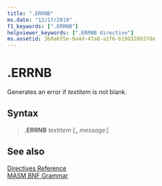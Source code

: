 ```yaml
---
title: ".ERRNB"
ms.date: "12/17/2019"
f1_keywords: [".ERRNB"]
helpviewer_keywords: [".ERRNB directive"]
ms.assetid: 3b9a6f5e-9a4d-47a8-a1f6-b199328937de
---
```

# .ERRNB

Generates an error if *textitem* is not blank.

## Syntax

> **.ERRNB** *textitem* ⟦__,__ *message*⟧

## See also

[Directives Reference](../../assembler/masm/directives-reference.md)<br/>
[MASM BNF Grammar](masm-bnf-grammar.md)
